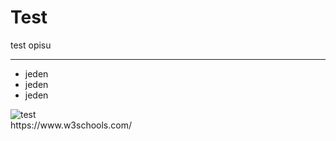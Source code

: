 # Test
test opisu
<hr>
<ul>
  <li>jeden</li>
   <li>jeden</li>
   <li>jeden</li>
  </ul>
  <img src="https://www.w3schools.com/images/w3lynx_200.png" alt="test"></br>https://www.w3schools.com/
